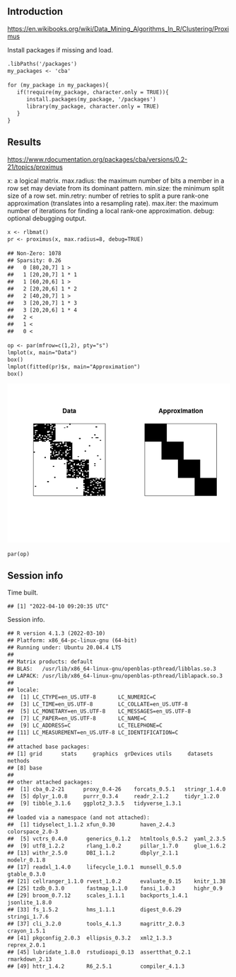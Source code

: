 Introduction
------------

<a href="https://en.wikibooks.org/wiki/Data_Mining_Algorithms_In_R/Clustering/Proximus" class="uri">https://en.wikibooks.org/wiki/Data_Mining_Algorithms_In_R/Clustering/Proximus</a>

Install packages if missing and load.

    .libPaths('/packages')
    my_packages <- 'cba'

    for (my_package in my_packages){
       if(!require(my_package, character.only = TRUE)){
          install.packages(my_package, '/packages')
          library(my_package, character.only = TRUE)
       }
    }

Results
-------

<a href="https://www.rdocumentation.org/packages/cba/versions/0.2-21/topics/proximus" class="uri">https://www.rdocumentation.org/packages/cba/versions/0.2-21/topics/proximus</a>

x: a logical matrix. max.radius: the maximum number of bits a member in
a row set may deviate from its dominant pattern. min.size: the minimum
split size of a row set. min.retry: number of retries to split a pure
rank-one approximation (translates into a resampling rate). max.iter:
the maximum number of iterations for finding a local rank-one
approximation. debug: optional debugging output.

    x <- rlbmat()
    pr <- proximus(x, max.radius=8, debug=TRUE)

    ## Non-Zero: 1078
    ## Sparsity: 0.26
    ##   0 [80,20,7] 1 >
    ##   1 [20,20,7] 1 * 1
    ##   1 [60,20,6] 1 >
    ##   2 [20,20,6] 1 * 2
    ##   2 [40,20,7] 1 >
    ##   3 [20,20,7] 1 * 3
    ##   3 [20,20,6] 1 * 4
    ##   2 <
    ##   1 <
    ##   0 <

    op <- par(mfrow=c(1,2), pty="s")
    lmplot(x, main="Data")
    box()
    lmplot(fitted(pr)$x, main="Approximation")
    box()

![](img/unnamed-chunk-1-1.png)

    par(op)

Session info
------------

Time built.

    ## [1] "2022-04-10 09:20:35 UTC"

Session info.

    ## R version 4.1.3 (2022-03-10)
    ## Platform: x86_64-pc-linux-gnu (64-bit)
    ## Running under: Ubuntu 20.04.4 LTS
    ## 
    ## Matrix products: default
    ## BLAS:   /usr/lib/x86_64-linux-gnu/openblas-pthread/libblas.so.3
    ## LAPACK: /usr/lib/x86_64-linux-gnu/openblas-pthread/liblapack.so.3
    ## 
    ## locale:
    ##  [1] LC_CTYPE=en_US.UTF-8       LC_NUMERIC=C              
    ##  [3] LC_TIME=en_US.UTF-8        LC_COLLATE=en_US.UTF-8    
    ##  [5] LC_MONETARY=en_US.UTF-8    LC_MESSAGES=en_US.UTF-8   
    ##  [7] LC_PAPER=en_US.UTF-8       LC_NAME=C                 
    ##  [9] LC_ADDRESS=C               LC_TELEPHONE=C            
    ## [11] LC_MEASUREMENT=en_US.UTF-8 LC_IDENTIFICATION=C       
    ## 
    ## attached base packages:
    ## [1] grid      stats     graphics  grDevices utils     datasets  methods  
    ## [8] base     
    ## 
    ## other attached packages:
    ##  [1] cba_0.2-21      proxy_0.4-26    forcats_0.5.1   stringr_1.4.0  
    ##  [5] dplyr_1.0.8     purrr_0.3.4     readr_2.1.2     tidyr_1.2.0    
    ##  [9] tibble_3.1.6    ggplot2_3.3.5   tidyverse_1.3.1
    ## 
    ## loaded via a namespace (and not attached):
    ##  [1] tidyselect_1.1.2 xfun_0.30        haven_2.4.3      colorspace_2.0-3
    ##  [5] vctrs_0.4.0      generics_0.1.2   htmltools_0.5.2  yaml_2.3.5      
    ##  [9] utf8_1.2.2       rlang_1.0.2      pillar_1.7.0     glue_1.6.2      
    ## [13] withr_2.5.0      DBI_1.1.2        dbplyr_2.1.1     modelr_0.1.8    
    ## [17] readxl_1.4.0     lifecycle_1.0.1  munsell_0.5.0    gtable_0.3.0    
    ## [21] cellranger_1.1.0 rvest_1.0.2      evaluate_0.15    knitr_1.38      
    ## [25] tzdb_0.3.0       fastmap_1.1.0    fansi_1.0.3      highr_0.9       
    ## [29] broom_0.7.12     scales_1.1.1     backports_1.4.1  jsonlite_1.8.0  
    ## [33] fs_1.5.2         hms_1.1.1        digest_0.6.29    stringi_1.7.6   
    ## [37] cli_3.2.0        tools_4.1.3      magrittr_2.0.3   crayon_1.5.1    
    ## [41] pkgconfig_2.0.3  ellipsis_0.3.2   xml2_1.3.3       reprex_2.0.1    
    ## [45] lubridate_1.8.0  rstudioapi_0.13  assertthat_0.2.1 rmarkdown_2.13  
    ## [49] httr_1.4.2       R6_2.5.1         compiler_4.1.3
